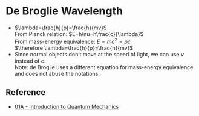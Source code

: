 # De Broglie Wavelength

* $\lambda=\frac{h}{p}=\frac{h}{mv}$  
  From Planck relation: $E=h\nu=h\frac{c}{\lambda}$  
  From mass-energy equivalence: $E=mc^2=pc$  
  $\therefore \lambda=\frac{h}{p}=\frac{h}{mv}$
* Since normal objects don’t move at the speed of light, we can use $v$ instead of $c$.  
  Note: de Broglie uses a different equation for mass-energy equivalence and does not abuse the notations.

## Reference

* [01A - Introduction to Quantum Mechanics](../../../00%20-%20Summary/SCCH105%20-%20General%20Chemistry/01A%20-%20Introduction%20to%20Quantum%20Mechanics.md)
